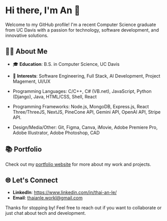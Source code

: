 # Hi there, I'm An 👋

Welcome to my GitHub profile! I'm a recent Computer Science graduate from UC Davis with a passion for technology, software development, and innovative solutions.

## 🧑‍💻 About Me

- 🎓 **Education**: B.S. in Computer Science, UC Davis
- 🚀 **Interests**: Software Engineering, Full Stack, AI Development, Project Magement, UI/UX

- Programming Languages: C/C++, C# (VB.net), JavaScript, Python (Django), Java, HTML/CSS, Shell, React
- Programming Frameworks: Node.js, MongoDB, Express.js, React Three/ThreeJS, NextJS, PineCone API, Gemini API,
OpenAI API, Stripe API.
- Design/Media/Other: Git, Figma, Canva, iMovie, Adobe Premiere Pro, Adobe Illustrator, Adobe Photoshop, CAD

## 📚 Portfolio

Check out my [portfolio website](https://www.xntle.com/) for more about my work and projects.

## 🌐 Let's Connect

- **LinkedIn**: https://www.linkedin.com/in/thai-an-le/
- **Email**: thaianle.workl@gmail.com

Thanks for stopping by! Feel free to reach out if you want to collaborate or just chat about tech and development.

<!--
**xntle/xntle** is a ✨ _special_ ✨ repository because its `README.md` (this file) appears on your GitHub profile.

Here are some ideas to get you started:

- 🔭 I’m currently working on ...
- 🌱 I’m currently learning ...
- 👯 I’m looking to collaborate on ...
- 🤔 I’m looking for help with ...
- 💬 Ask me about ...
- 📫 How to reach me: ...
- 😄 Pronouns: ...
- ⚡ Fun fact: ...
-->

